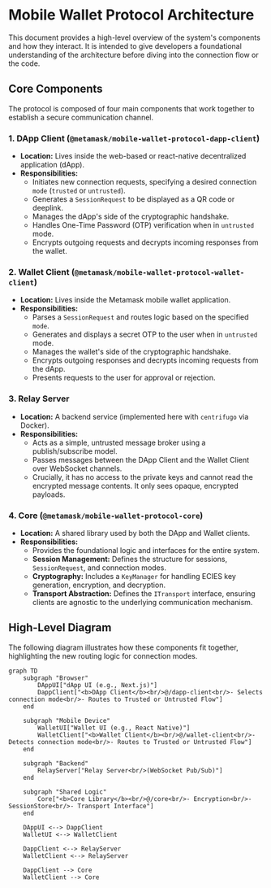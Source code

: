 # Mobile Wallet Protocol Architecture

This document provides a high-level overview of the system's components and how they interact. It is intended to give developers a foundational understanding of the architecture before diving into the connection flow or the code.

## Core Components

The protocol is composed of four main components that work together to establish a secure communication channel.

### 1. DApp Client (`@metamask/mobile-wallet-protocol-dapp-client`)

-   **Location:** Lives inside the web-based or react-native decentralized application (dApp).
-   **Responsibilities:**
    -   Initiates new connection requests, specifying a desired connection `mode` (`trusted` or `untrusted`).
    -   Generates a `SessionRequest` to be displayed as a QR code or deeplink.
    -   Manages the dApp's side of the cryptographic handshake.
    -   Handles One-Time Password (OTP) verification when in `untrusted` mode.
    -   Encrypts outgoing requests and decrypts incoming responses from the wallet.

### 2. Wallet Client (`@metamask/mobile-wallet-protocol-wallet-client`)

-   **Location:** Lives inside the Metamask mobile wallet application.
-   **Responsibilities:**
    -   Parses a `SessionRequest` and routes logic based on the specified `mode`.
    -   Generates and displays a secret OTP to the user when in `untrusted` mode.
    -   Manages the wallet's side of the cryptographic handshake.
    -   Encrypts outgoing responses and decrypts incoming requests from the dApp.
    -   Presents requests to the user for approval or rejection.

### 3. Relay Server

-   **Location:** A backend service (implemented here with `centrifugo` via Docker).
-   **Responsibilities:**
    -   Acts as a simple, untrusted message broker using a publish/subscribe model.
    -   Passes messages between the DApp Client and the Wallet Client over WebSocket channels.
    -   Crucially, it has no access to the private keys and cannot read the encrypted message contents. It only sees opaque, encrypted payloads.

### 4. Core (`@metamask/mobile-wallet-protocol-core`)

-   **Location:** A shared library used by both the DApp and Wallet clients.
-   **Responsibilities:**
    -   Provides the foundational logic and interfaces for the entire system.
    -   **Session Management:** Defines the structure for sessions, `SessionRequest`, and connection modes.
    -   **Cryptography:** Includes a `KeyManager` for handling ECIES key generation, encryption, and decryption.
    -   **Transport Abstraction:** Defines the `ITransport` interface, ensuring clients are agnostic to the underlying communication mechanism.

## High-Level Diagram

The following diagram illustrates how these components fit together, highlighting the new routing logic for connection modes.

```mermaid
graph TD
    subgraph "Browser"
        DAppUI["dApp UI (e.g., Next.js)"]
        DappClient["<b>DApp Client</b><br/>@/dapp-client<br/>- Selects connection mode<br/>- Routes to Trusted or Untrusted Flow"]
    end

    subgraph "Mobile Device"
        WalletUI["Wallet UI (e.g., React Native)"]
        WalletClient["<b>Wallet Client</b><br/>@/wallet-client<br/>- Detects connection mode<br/>- Routes to Trusted or Untrusted Flow"]
    end

    subgraph "Backend"
        RelayServer["Relay Server<br/>(WebSocket Pub/Sub)"]
    end
    
    subgraph "Shared Logic"
        Core["<b>Core Library</b><br/>@/core<br/>- Encryption<br/>- SessionStore<br/>- Transport Interface"]
    end
    
    DAppUI <--> DappClient
    WalletUI <--> WalletClient

    DappClient <--> RelayServer
    WalletClient <--> RelayServer
    
    DappClient --> Core
    WalletClient --> Core
```